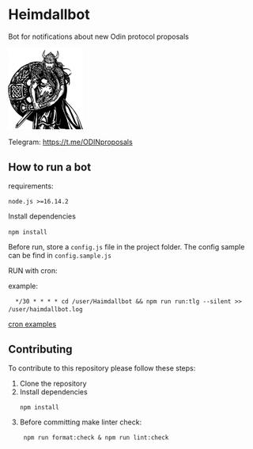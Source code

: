 
# Heimdallbot
Bot for notifications about new Odin protocol proposals

<img src="heimdall.png" width="30%">

Telegram: https://t.me/ODINproposals


## How to run a bot

requirements:
``` 
node.js >=16.14.2
```


Install dependencies

`npm install`

Before run, store a `config.js` file in the project folder. The config sample can be find in `config.sample.js`

RUN with cron:

example:
```
  */30 * * * * cd /user/Haimdallbot && npm run run:tlg --silent >> /user/haimdallbot.log
```
[cron examples](https://crontab.guru/examples.html)


## Contributing

To contribute to this repository please follow these steps:

1. Clone the repository
2. Install dependencies
    ```
    npm install
    ```
3. Before committing make linter check:
    ```
     npm run format:check & npm run lint:check
    ```
